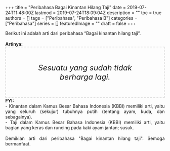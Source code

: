 +++
title = "Peribahasa Bagai Kinantan Hilang Taji"
date = 2019-07-24T11:48:00Z
lastmod = 2019-07-24T18:09:04Z
description = ""
toc = true
authors = []
tags = ["Peribahasa", "Peribahasa B"]
categories = ["Peribahasa"]
series = []
featuredImage = ""
draft = false
+++

<div dir="ltr" style="text-align: left;" trbidi="on"><div style="text-align: justify;">Berikut ini adalah arti dari peribahasa “Bagai kinantan hilang taji”.</div><br /><div style="text-align: justify;"><b>Artinya:</b></div><div style="border: 2px dashed #ddd; font-size: 24px; height: auto; margin: 0 auto; padding: 50px; text-align: center; width: auto;"><i>Sesuatu yang sudah tidak berharga lagi.</i></div><div style="text-align: justify;"><b>FYI:</b><br />- Kinantan dalam Kamus Besar Bahasa Indonesia (KBBI) memiliki arti, yaitu yang seluruh (sekujur) tubuhnya putih (tentang ayam, kuda, dan sebagainya).<br />- Taji dalam Kamus Besar Bahasa Indonesia (KBBI) memiliki arti, yaitu bagian yang keras dan runcing pada kaki ayam jantan; susuk.<br /><br /></div><div style="text-align: justify;">Demikian arti dari peribahasa "Bagai kinantan hilang taji". Semoga bermanfaat.</div></div>
